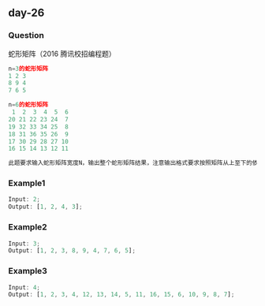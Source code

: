## day-26

### Question

蛇形矩阵（2016 腾讯校招编程题）

```js
n=3的蛇形矩阵
1 2 3
8 9 4
7 6 5

n=6的蛇形矩阵
 1  2  3  4  5  6
20 21 22 23 24  7
19 32 33 34 25  8
18 31 36 35 26  9
17 30 29 28 27 10
16 15 14 13 12 11

此题要求输入蛇形矩阵宽度N，输出整个蛇形矩阵结果，注意输出格式要求按照矩阵从上至下的依次按行输出，每行中间无需换行输出。
```

### Example1

```js
Input: 2;
Output: [1, 2, 4, 3];
```

### Example2

```js
Input: 3;
Output: [1, 2, 3, 8, 9, 4, 7, 6, 5];
```

### Example3

```js
Input: 4;
Output: [1, 2, 3, 4, 12, 13, 14, 5, 11, 16, 15, 6, 10, 9, 8, 7];
```
